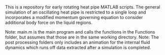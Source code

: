This is a repository for early rotating heat pipe MATLAB scripts. The general simulation of an oscillating heat pipe is restricted to a single loop and incorporates a modified momentum governing equation to consider additional body force on the liquid regions.

Note: main.m is the main program and calls the functions in the Functions folder, but assumes that those are in the same working directory.
Note: The post processing folders only includes an animation for the internal fluid dynamics which runs off data extracted after a simulation is completed.
